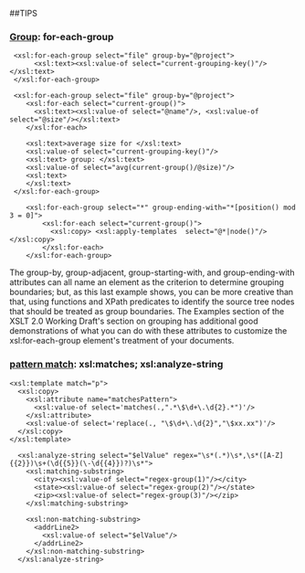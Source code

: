 ##TIPS
### [Group](https://www.xml.com/pub/a/2003/11/05/tr.html): for-each-group
```
 <xsl:for-each-group select="file" group-by="@project">
      <xsl:text><xsl:value-of select="current-grouping-key()"/></xsl:text>
 </xsl:for-each-group>
 
 <xsl:for-each-group select="file" group-by="@project">
    <xsl:for-each select="current-group()">
      <xsl:text><xsl:value-of select="@name"/>, <xsl:value-of select="@size"/></xsl:text>
    </xsl:for-each>

    <xsl:text>average size for </xsl:text>
    <xsl:value-of select="current-grouping-key()"/>
    <xsl:text> group: </xsl:text>
    <xsl:value-of select="avg(current-group()/@size)"/>
    <xsl:text>
    </xsl:text>
 </xsl:for-each-group>

    <xsl:for-each-group select="*" group-ending-with="*[position() mod 3 = 0]">
        <xsl:for-each select="current-group()">
          <xsl:copy> <xsl:apply-templates  select="@*|node()"/></xsl:copy>
        </xsl:for-each>
    </xsl:for-each-group>
```
The group-by, group-adjacent, group-starting-with, and group-ending-with attributes can all name an element as the criterion to determine grouping boundaries; but, as this last example shows, you can be more creative than that, using functions and XPath predicates to identify the source tree nodes that should be treated as group boundaries. The Examples section of the XSLT 2.0 Working Draft's section on grouping has additional good demonstrations of what you can do with these attributes to customize the xsl:for-each-group element's treatment of your documents.


### [pattern match](https://www.xml.com/pub/a/2003/06/04/tr.html): xsl:matches; xsl:analyze-string
```
<xsl:template match="p">
  <xsl:copy>
    <xsl:attribute name="matchesPattern">
      <xsl:value-of select='matches(.,".*\$\d+\.\d{2}.*")'/>
    </xsl:attribute>
    <xsl:value-of select='replace(., "\$\d+\.\d{2}","\$xx.xx")'/>
  </xsl:copy>
</xsl:template>
```
```
  <xsl:analyze-string select="$elValue" regex="\s*(.*)\s*,\s*([A-Z]{{2}})\s+(\d{{5}}(\-\d{{4}})?)\s*">
    <xsl:matching-substring>
      <city><xsl:value-of select="regex-group(1)"/></city>
      <state><xsl:value-of select="regex-group(2)"/></state>
      <zip><xsl:value-of select="regex-group(3)"/></zip>
    </xsl:matching-substring>

    <xsl:non-matching-substring>
      <addrLine2>
        <xsl:value-of select="$elValue"/>
      </addrLine2>
    </xsl:non-matching-substring>
  </xsl:analyze-string>
```
